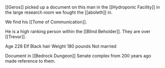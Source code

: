 [[Geros]] picked up a document on this man in the [[Hydroponic Facility]] in the large research room we fought the [[aboleth]] in. 

We find his [[Tome of Communication]].

He is a high ranking person within the [[Blind Beholder]]. They are over [[Trevor]]. 

Age 228
Elf
Black hair
Weight 180 pounds
Not married

Document in [[Bedrock Dungeon]] Senate complex from 200 years ago made reference to them.